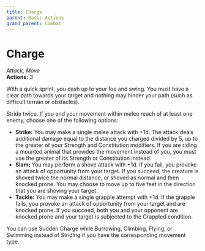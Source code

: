 ```yaml
---
title: Charge
parent: Basic Actions
grand_parent: Combat
---
```


# Charge
*Attack, Move*<br>
**Actions:** 3

With a quick sprint, you dash up to your foe and swing. You must have a clear path towards your target and nothing may hinder your path (such as difficult terrain or obstacles).

Stride twice. If you end your movement within melee reach of at least one enemy, choose one of the following options:
* **Strike:** You may make a single melee attack with +1d. The attack deals additional damage equal to the distance you charged divided by 5, up to the greater of your Strength and Constitution modifiers. If you are riding a mounted animal that provides the movement instead of you, you must use the greater of its Strength or Constitution instead.
* **Slam:** You may perform a shove attack with +1d. If you fail, you provoke an attack of opportunity from your target. If you succeed, the creature is shoved twice the normal distance, or shoved as normal and then knocked prone. You may choose to move up to five feet in the direction that you are shoving your target. 
* **Tackle:** You may make a single grapple attempt with +1d. If the grapple fails, you provoke an attack of opportunity from your target and are knocked prone. If you succeed, both you and your opponent are knocked prone and your target is subjected to the Grappled condition.

You can use Sudden Charge while Burrowing, Climbing, Flying, or Swimming instead of Striding if you have the corresponding movement type.
